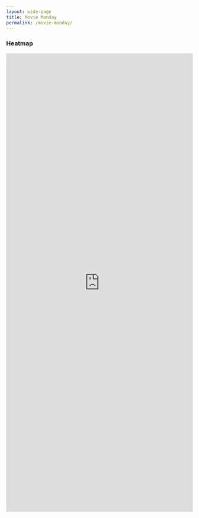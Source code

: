 ```yaml
---
layout: wide-page
title: Movie Monday
permalink: /movie-monday/
---
```


### Heatmap

<div class="wide-page !important;"><iframe style="border: none;" src="https://public.tableau.com/views/MovieMonday/Tabledash?:showVizHome=no&amp;:embed=true" width="100%" height="1235px"></iframe></div>
